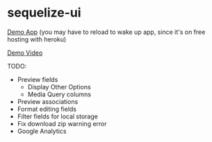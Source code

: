 # sequelize-ui

[Demo App](http://sequelizeui.herokuapp.com/) (you may have to reload to wake up app, since it's on free hosting with heroku)

[Demo Video](https://www.youtube.com/watch?v=aHT6S81YvwE)

TODO:
- Preview fields
  - Display Other Options
  - Media Query columns
- Preview associations
- Format editing fields
- Filter fields for local storage
- Fix download zip warning error
- Google Analytics

